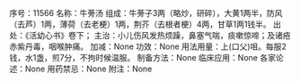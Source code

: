 序号：11566
名称：牛蒡汤
组成：牛蒡子3两（略炒，研碎），大黄1两半，防风（去芦）1两，薄荷（去老梗）1两，荆芥（去根者梗）4两，甘草1两1钱半。
出处：《活幼心书》卷下；
主治：小儿伤风发热烦躁，鼻塞气喘，痰嗽惊啼；及诸疮赤紫丹毒，咽喉肿痛。
加减：None
功效：None
用法用量：上(口父)咀。每服2钱，水1盏，煎7分，不拘时候温服。
制备方法：None
临床应用：None
各家论述：None
用药禁忌：None
附注：None
